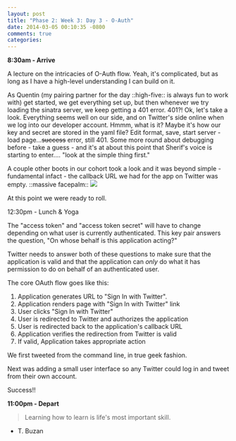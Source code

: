 ```yaml
---
layout: post
title: "Phase 2: Week 3: Day 3 - O-Auth"
date: 2014-03-05 00:10:35 -0800
comments: true
categories: 
---
```


**8:30am - Arrive**

A lecture on the intricacies of O-Auth flow. Yeah, it's complicated, but as long as I have a high-level understanding I can build on it.

As Quentin (my pairing partner for the day ::high-five:: is always fun to work with) get started, we get everything set up, but then whenever we try loading the sinatra server, we keep getting a 401 error.  401?! Ok, let's take a look. Everything seems well on our side, and on Twitter's side online when we log into our developer account. Hmmm, what is it? Maybe it's how our key and secret are stored in the yaml file? Edit format, save, start server - load page...~~success~~ error, still 401. Some more round about debugging before - take a guess - and it's at about this point that Sherif's voice is starting to enter.... "look at the simple thing first."

A couple other boots in our cohort took a look and it was beyond simple - fundamental infact - the callback URL we had for the app on Twitter was empty. ::massive facepalm::
![](http://4.bp.blogspot.com/-m2slla6Qc4o/Uk2nq4In5GI/AAAAAAAAE0w/BVWz6YNrgj4/s1600/picard-facepalm-o.gif)

At this point we were ready to roll.

12:30pm - Lunch & Yoga

The "access token" and "access token secret" will have to change depending on what user is currently authenticated. This key pair answers the question, "On whose behalf is this application acting?"

Twitter needs to answer both of these questions to make sure that the application is valid and that the application can *only* do what it has permission to do on behalf of an authenticated user.

The core OAuth flow goes like this:

1. Application generates URL to "Sign In with Twitter".
2. Application renders page with "Sign In with Twitter" link
3. User clicks "Sign In with Twitter"
4. User is redirected to Twitter and authorizes the application
5. User is redirected back to the application's callback URL
6. Application verifies the redirection from Twitter is valid
7. If valid, Application takes appropriate action

We first tweeted from the command line, in true geek fashion.

Next was adding a small user interface so any Twitter could log in and tweet from their own account.

Success!!



**11:00pm - Depart**

>Learning how to learn is life's most important skill.  
- T. Buzan


